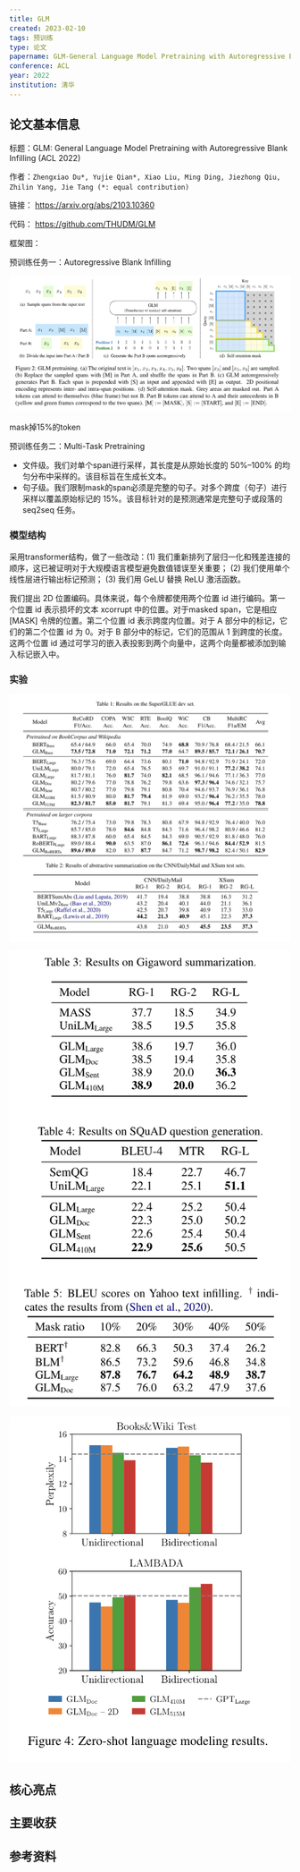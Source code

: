 ```yaml
---
title: GLM
created: 2023-02-10
tags: 预训练
type: 论文
papername: GLM-General Language Model Pretraining with Autoregressive Blank Infilling
conference: ACL
year: 2022
institution: 清华
---
```


## 论文基本信息

标题：GLM: General Language Model Pretraining with Autoregressive Blank Infilling (ACL 2022)

作者：`Zhengxiao Du*, Yujie Qian*, Xiao Liu, Ming Ding, Jiezhong Qiu, Zhilin Yang, Jie Tang (*: equal contribution)`

链接： https://arxiv.org/abs/2103.10360

代码： https://github.com/THUDM/GLM

框架图：

预训练任务一：Autoregressive Blank Infilling

![](img/Pasted%20image%2020230211170632.png)

mask掉15%的token

预训练任务二：Multi-Task Pretraining

- 文件级。我们对单个span进行采样，其长度是从原始长度的 50%–100% 的均匀分布中采样的。该目标旨在生成长文本。
- 句子级。我们限制mask的span必须是完整的句子。对多个跨度（句子）进行采样以覆盖原始标记的 15%。该目标针对的是预测通常是完整句子或段落的 seq2seq 任务。

### 模型结构

采用transformer结构，做了一些改动：(1) 我们重新排列了层归一化和残差连接的顺序，这已被证明对于大规模语言模型避免数值错误至关重要； (2) 我们使用单个线性层进行输出标记预测； (3) 我们用 GeLU 替换 ReLU 激活函数。

我们提出 2D 位置编码。具体来说，每个令牌都使用两个位置 id 进行编码。第一个位置 id 表示损坏的文本 xcorrupt 中的位置。对于masked span，它是相应 [MASK] 令牌的位置。第二个位置 id 表示跨度内位置。对于 A 部分中的标记，它们的第二个位置 id 为 0。对于 B 部分中的标记，它们的范围从 1 到跨度的长度。这两个位置 id 通过可学习的嵌入表投影到两个向量中，这两个向量都被添加到输入标记嵌入中。

### 实验

![](img/Pasted%20image%2020230211172516.png)

![](img/Pasted%20image%2020230211172628.png)

![](img/Pasted%20image%2020230211172638.png)



## 核心亮点

## 主要收获


## 参考资料


